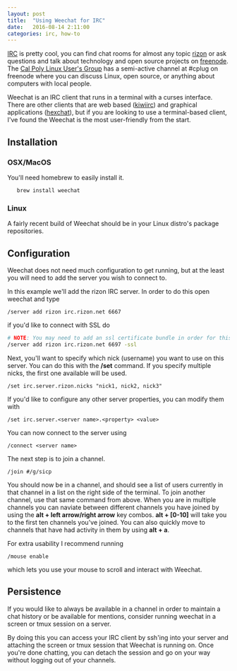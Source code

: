```yaml
---
layout: post
title:  "Using Weechat for IRC"
date:   2016-08-14 2:11:00
categories: irc, how-to
---
```


[IRC](https://en.wikipedia.org/wiki/Internet_Relay_Chat) is pretty cool, you can find chat rooms for almost any topic [rizon](irc.rizon.net) or ask questions and talk about technology and open source projects on [freenode](irc.freenode.net). The [Cal Poly Linux User's Group](http://cplug.org) has a semi-active channel at #cplug on freenode where you can discuss Linux, open source, or anything about computers with local people.

Weechat is an IRC client that runs in a terminal with a curses interface. There are other clients that are web based ([kiwiirc](http://kiwiiirc.com)) and graphical applications ([hexchat](https://hexchat.github.io)), but if you are looking to use a terminal-based client, I've found the Weechat is the most user-friendly from the start.

## Installation

### OSX/MacOS

You'll need homebrew to easily install it.

~~~
   brew install weechat
~~~

### Linux

A fairly recent build of Weechat should be in your Linux distro's package repositories.

## Configuration

Weechat does not need much configuration to get running, but at the least you will need to add the server you wish to connect to.

In this example we'll add the rizon IRC server. In order to do this open weechat and type

~~~
/server add rizon irc.rizon.net 6667
~~~

if you'd like to connect with SSL do

~~~ sh
# NOTE: You may need to add an ssl certificate bundle in order for this to work
/server add rizon irc.rizon.net 6697 -ssl
~~~

Next, you'll want to specify which nick (username) you want to use on this server. You can do this with the **/set** command. If you specify multiple nicks, the first one available will be used.

~~~
/set irc.server.rizon.nicks "nick1, nick2, nick3"
~~~

If you'd like to configure any other server properties, you can modify them with

~~~
/set irc.server.<server name>.<property> <value>
~~~

You can now connect to the server using

~~~
/connect <server name>
~~~

The next step is to join a channel.

~~~
/join #/g/sicp
~~~

You should now be in a channel, and should see a list of users currently in that channel in a list on the right side of the terminal. To join another channel, use that same command from above. When you are in multiple channels you can naviate between different channels you have joined by using the **alt + left arrow/right arrow** key combos. **alt + [0-10]** will take you to the first ten channels you've joined. You can also quickly move to channels that have had activity in them by using **alt + a**.

For extra usability I recommend running

~~~
/mouse enable
~~~

which lets you use your mouse to scroll and interact with Weechat.

## Persistence

If you would like to always be available in a channel in order to maintain a chat history or be available for mentions, consider running weechat in a screen or tmux session on a server.

By doing this you can access your IRC client by ssh'ing into your server and attaching the screen or tmux session that Weechat is running on. Once you're done chatting, you can detach the session and go on your way without logging out of your channels.
